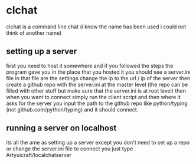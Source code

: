 # clchat
clchat is a command line chat (i know the name has been used i could not think of another name)
##  setting up a server
first you need to host it somewhere and if you followed the steps the program gave you in the place that you hosted it you should see a server.ini file
in that file are the settings change the ip to the url / ip of the server then create a github repo with the server.ini at the master level
(the repo can be filled with other stuff but make sure that the server.ini is at root level)
then when you want to connect simply run the client script and then where it asks for the server you input the path to the github repo like python/typing
(not github.com/python/typing) and it should connect.
## running a server on localhost
its all the ame as setting up a server except you don't need to set up a repo or change the server.ini file to connect you just type Artyuicraft/localchatserver
